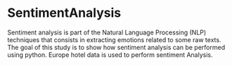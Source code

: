 # SentimentAnalysis
Sentiment analysis is part of the Natural Language Processing (NLP) techniques that consists in extracting emotions related to some raw texts. The goal of this study is to show how sentiment analysis can be performed using python. Europe hotel data is used to perform sentiment  Analysis.
